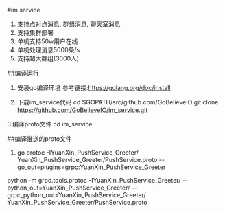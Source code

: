 
#im service
1. 支持点对点消息, 群组消息, 聊天室消息
2. 支持集群部署
3. 单机支持50w用户在线
4. 单机处理消息5000条/s
5. 支持超大群组(3000人)


##编译运行

1. 安装go编译环境
参考链接:https://golang.org/doc/install


2. 下载im_service代码
  cd $GOPATH/src/github.com/GoBelieveIO
  git clone https://github.com/GoBelieveIO/im_service.git

  
3  编译proto文件
   cd im_service 


##编译推送的proto文件
1. go
protoc -IYuanXin_PushService_Greeter/ YuanXin_PushService_Greeter/PushService.proto --go_out=plugins=grpc:YuanXin_PushService_Greeter

python -m grpc.tools.protoc -IYuanXin_PushService_Greeter/ --python_out=YuanXin_PushService_Greeter/ --grpc_python_out=YuanXin_PushService_Greeter/ YuanXin_PushService_Greeter/PushService.proto
